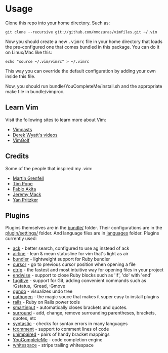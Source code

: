 # Usage

Clone this repo into your home directory. Such as:

    git clone --recursive git://github.com/mmozuras/vimfiles.git ~/.vim

Now you should create a new <tt>.vimrc</tt> file in your home directory that
loads the pre-configured one that comes bundled in this package. You can do it
on Linux/Mac like this:

    echo "source ~/.vim/vimrc" > ~/.vimrc

This way you can override the default configuration by adding your own inside
this file.

Now, you should run bundle/YouCompleteMe/install.sh and the appropriate make file
in bundle/vimproc.

## Learn Vim

Visit the following sites to learn more about Vim:

* [Vimcasts](http://vimcasts.org)
* [Derek Wyatt's videos](http://www.derekwyatt.org/vim/vim-tutorial-videos/)
* [VimGolf](http://vimgolf.com/)

## Credits

Some of the people that inspired my .vim:

* [Martin Grenfell](https://github.com/scrooloose)
* [Tim Pope](https://github.com/tpope)
* [Fabio Akita](https://github.com/akitaonrails)
* [Jeremy Mack](https://github.com/mutewinter)
* [Yan Pritzker](https://github.com/skwp)

## Plugins

Plugins themselves are in the [bundle/](https://github.com/mmozuras/vimfiles/tree/master/bundle) folder. Their configurations are in the [plugin/settings/](https://github.com/mmozuras/vimfiles/tree/master/plugin/settings) folder. And language files are in [languages](https://github.com/mmozuras/vimfiles/tree/master/languages) folder. Plugins currently used:

* [ack](https://github.com/mileszs/ack.vim) - better search, configured to use ag instead of ack
* [airline](https://github.com/bling/vim-airline) - lean & mean statusline for vim that's light as air
* [bundler](https://github.com/tpope/vim-bundler) - lightweight support for Ruby bundler
* [cursor](https://github.com/mmozuras/vim-cursor) - go to previous cursor position when opening a file
* [ctrlp](https://github.com/kien/ctrlp.vim) - the fastest and most intuitive way for opening files in your project
* [endwise](http://www.vim.org/scripts/script.php?script_id=2386) - support to close Ruby blocks such as 'if', 'do' with 'end'
* [fugitive](http://www.vim.org/scripts/script.php?script_id=2975) - support for Git, adding convenient commands such as :Gstatus, :Gread, :Gmove
* [gundo](http://www.vim.org/scripts/script.php?script_id=3304) - visualizes undo tree
* [pathogen](http://www.vim.org/scripts/script.php?script_id=2332) - the magic souce that makes it super easy to install plugins
* [rails](https://github.com/tpope/vim-rails) - Ruby on Rails power tools
* [smartinput](https://github.com/kana/vim-smartinput) - automatically closes brackets and quotes.
* [surround](https://github.com/tpope/vim-surround) - add, change, remove surrounding parentheses, brackets, quotes, etc
* [syntastic](https://github.com/scrooloose/syntastic) - checks for syntax errors in many languages
* [tcomment](https://github.com/tomtom/tcomment_vim) - support to comment lines of code
* [unimpaired](https://github.com/tpope/vim-unimpaired) - pairs of handy bracket mappings
* [YouCompleteMe](https://github.com/Valloric/YouCompleteMe) - code completion engine
* [whitespace](https://github.com/mmozuras/vim-whitespace) - strips trailing whitespace
